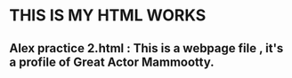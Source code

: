 # THIS IS MY HTML WORKS
## Alex practice 2.html : This is a webpage file , it's a profile of Great Actor Mammootty.
